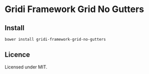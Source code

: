 # Gridi Framework Grid No Gutters

## Install
`bower install gridi-framework-grid-no-gutters`

## Licence

Licensed under MIT.
